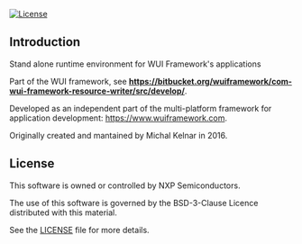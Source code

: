 [![License](https://img.shields.io/badge/License-BSD%203--Clause-blue.svg?style=flat)](LICENSE)

## Introduction
Stand alone runtime environment for WUI Framework's applications

Part of the WUI framework, see **https://bitbucket.org/wuiframework/com-wui-framework-resource-writer/src/develop/**.

Developed as an independent part of the multi-platform framework for application development: https://www.wuiframework.com.

Originally created and mantained by Michal Kelnar in 2016.

## License
This software is owned or controlled by NXP Semiconductors.

The use of this software is governed by the BSD-3-Clause Licence distributed with this material.
  
See the [LICENSE](LICENSE) file for more details.
